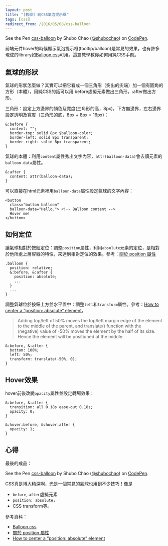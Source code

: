 ```yaml
---
layout: post
title: "[教學] 純CSS氣泡提示框"
tags: [css]
redirect_from: /2016/05/08/css-balloon
---
```

<p data-height="210" data-theme-id="0" data-slug-hash="pydPWd" data-default-tab="result" data-user="shubochao" data-embed-version="2" class="codepen">See the Pen <a href="http://codepen.io/shubochao/pen/pydPWd/">css-balloon</a> by Shubo Chao (<a href="http://codepen.io/shubochao">@shubochao</a>) on <a href="http://codepen.io">CodePen</a>.</p>
<script async src="//assets.codepen.io/assets/embed/ei.js"></script>

前端元件hover的時候顯示氣泡提示框(tooltip/balloon)是常見的效果，也有許多現成的library如[Balloon.css](https://kazzkiq.github.io/balloon.css/)可用。這篇教學教你如何用純CSS手刻。

## 氣球的形狀

氣球的形狀怎麼做？其實可以把它看成一個三角形（突出的尖端）加一個有圓角的方形（本體），用純CSS的話可以用:before虛擬元素做出三角形，:after做出方形。

三角形：設定上方邊界的顏色及寬度(三角形的高，8px)，下方無邊界，左右邊界設定透明及寬度（三角形的底，8px + 8px = 16px）：

~~~css-extras
&:before {
  content: "";
  border-top: solid 8px $balloon-color;
  border-left: solid 8px transparent;
  border-right: solid 8px transparent;
}
~~~

氣球的本體：利用`content`屬性秀出文字內容，`attr(balloon-data)`會去讀元素的`balloon-data`屬性。

~~~css-extras
&:after {
  content: attr(balloon-data);
}
~~~

可以直接在html元素裡用`balloon-data`屬性設定氣球的文字內容：

~~~markup
<button
  class="button balloon"
  balloon-data="Hello."> <!-- Balloon content -->
  Hover me!
</button>
~~~

## 如何定位

讓氣球相對於按鈕定位：調整`position`屬性，利用`absolute`元素的定位，是相對於他所處上層容器的特性，來達到相對定位的效果。參考：[關於 position 屬性](http://zh-tw.learnlayout.com/position.html)

~~~css-extras
.balloon {
  position: relative;
  &:before, &:after {
    position: absolute;
    ...
  }
  ...
}
~~~

調整氣球位於按鈕上方並水平置中：調整`left`和`transform`屬性。參考：[How to center a “position: absolute” element](http://stackoverflow.com/questions/8508275/how-to-center-a-position-absolute-element)。

> Adding top/left of 50% moves the top/left margin edge of the element to the middle of the parent, and translate() function with the (negative) value of -50% moves the element by the half of its size. Hence the element will be positioned at the middle.

~~~css-extras
&:before, &:after {
  bottom: 100%;
  left: 50%;
  transform: translate(-50%, 0);
}
~~~

## Hover效果

hover前後改變`opacity`屬性並設定轉場效果：

~~~css-extras
&:before, &:after {
  transition: all 0.18s ease-out 0.18s;
  opacity: 0;
}

&:hover:before, &:hover:after {
  opacity: 1;
}
~~~

## 心得

最後的成品：

<p data-height="210" data-theme-id="0" data-slug-hash="pydPWd" data-default-tab="result" data-user="shubochao" data-embed-version="2" class="codepen">See the Pen <a href="http://codepen.io/shubochao/pen/pydPWd/">css-balloon</a> by Shubo Chao (<a href="http://codepen.io/shubochao">@shubochao</a>) on <a href="http://codepen.io">CodePen</a>.</p>
<script async src="//assets.codepen.io/assets/embed/ei.js"></script>

CSS真是博大精深啊，光是一個常見的氣球也用到不少技巧！像是

* `before`, `after`虛擬元素
* `position: absolute;`
* CSS transform等。

參考資料：

* [Balloon.css](https://kazzkiq.github.io/balloon.css/)
* [關於 position 屬性](http://zh-tw.learnlayout.com/position.html)
* [How to center a “position: absolute” element](http://stackoverflow.com/questions/8508275/how-to-center-a-position-absolute-element)
